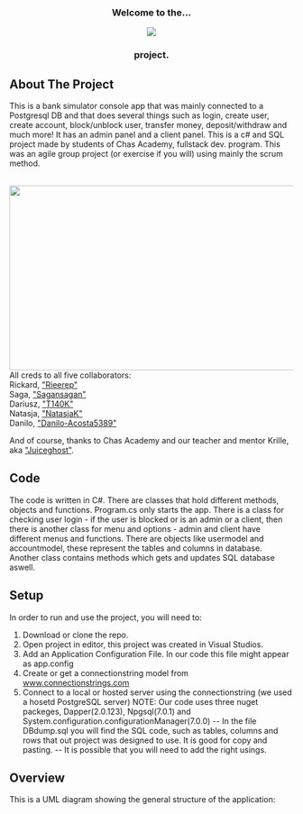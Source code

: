 <a name="readme-top"></a>

<div align="center">
<h3>Welcome to the...</h3>
  <img src="https://user-images.githubusercontent.com/113366808/218892735-1271bacf-6840-467c-800a-dad9bca44308.png">
  <h3>project.</h3>
</div>

<!-- ABOUT THE PROJECT -->
## About The Project
  <p align="left">
  This is a bank simulator console app that was mainly connected to a Postgresql DB and that does several things such as login, create user,    create account, block/unblock user, transfer money, deposit/withdraw and much more! It has an admin panel and a client panel.
  This is a c# and SQL project made by students of Chas Academy, fullstack dev. program.
  This was an agile group project (or exercise if you will) using mainly the scrum method.
  </p>
  <BR CLEAR=”left” />
  <img src="https://user-images.githubusercontent.com/113366808/219718325-d25dd1a3-6030-4d81-8170-1c78bc9be229.gif" height="328" width="515" align="right">

All creds to all five collaborators:</br>
Rickard, <a href="https://github.com/rieerep">"Rieerep"</a></br> 
Saga, <a href="https://github.com/sagansagan">"Sagansagan"</a></br>
Dariusz, <a href="https://github.com/T140K">"T140K"</a></br> 
Natasja, <a href="https://github.com/NatasjaK">"NatasjaK"</a></br>
Danilo, <a href="https://github.com/Danilo-Acosta5389">"Danilo-Acosta5389"</a>

And of course, thanks to Chas Academy and our teacher and mentor Krille, aka <a href="https://github.com/juiceghost">"Juiceghost"</a>.

<!-- CODE EXPLAINED --> 
## Code
The code is written in C#. There are classes that hold different methods, objects and functions. Program.cs only starts the app. There is a class for checking user login - if the user is blocked or is an admin or a client, then there is another class for menu and options - admin and client have different menus and functions. There are objects like usermodel and accountmodel, these represent the tables and columns in database. Another class contains methods which gets and updates SQL database aswell.

<!-- AGILE PROJECT
## Code -->

<!-- HOW TO SETUP -->
## Setup
In order to run and use the project, you will need to:
1. Download or clone the repo.
2. Open project in editor, this project was created in Visual Studios.
3. Add an Application Configuration File. In our code this file might appear as app.config
4. Create or get a connectionstring model from <a href="https://www.connectionstrings.com/">www.connectionstrings.com</a>
5. Connect to a local or hosted server using the connectionstring (we used a hosetd PostgreSQL server)
NOTE: Our code uses three nuget packeges, Dapper(2.0.123), Npgsql(7.0.1) and System.configuration.configurationManager(7.0.0)
-- In the file DBdump.sql you will find the SQL code, such as tables, columns and rows that out project was designed to use. It is good for copy and pasting.
-- It is possible that you will need to add the right usings.

## Overview
This is a UML diagram showing the general structure of the application:




